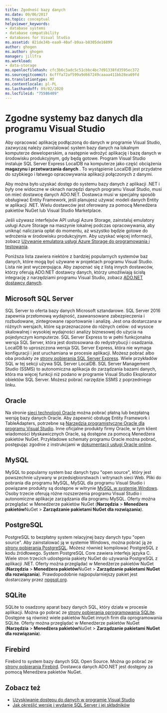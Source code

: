 ```yaml
---
title: Zgodność bazy danych
ms.date: 09/06/2017
ms.topic: conceptual
helpviewer_keywords:
- database systems
- database compatibility
- databases for Visual Studio
ms.assetid: 821de34b-eaa9-40af-b9aa-b8305de16899
author: ghogen
ms.author: ghogen
manager: jillfra
ms.workload:
- data-storage
ms.openlocfilehash: cfc3b6c3adc5c51cbbc4bc7d91338fd3595ec372
ms.sourcegitcommit: 6cfffa72af599a9d667249caaaa411bb28ea69fd
ms.translationtype: MT
ms.contentlocale: pl-PL
ms.lasthandoff: 09/02/2020
ms.locfileid: "75586409"
---
```

# <a name="compatible-database-systems-for-visual-studio"></a>Zgodne systemy baz danych dla programu Visual Studio

Aby opracować aplikację podłączoną do danych w programie Visual Studio, zazwyczaj należy zainstalować system bazy danych na lokalnym komputerze deweloperskim, a następnie wdrożyć aplikację i bazę danych w środowisku produkcyjnym, gdy będą gotowe. Program Visual Studio instaluje SQL Server Express LocalDB na komputerze jako część obciążenia **magazynu i przetwarzania danych** . To wystąpienie LocalDB jest przydatne do szybkiego i łatwego opracowywania aplikacji połączonych z danymi.

Aby można było uzyskać dostęp do systemu bazy danych z aplikacji .NET i były one widoczne w oknach narzędzi danych programu Visual Studio, musi on mieć dostawcę danych ADO.NET. Dostawca musi w specjalny sposób obsługiwać Entity Framework, jeśli planujesz używać modeli danych Entity w aplikacji .NET. Wielu dostawców jest oferowany za pomocą Menedżera pakietów NuGet lub Visual Studio Marketplace.

Jeśli używasz interfejsów API usługi Azure Storage, zainstaluj emulatory usługi Azure Storage na maszynie lokalnej podczas opracowywania, aby uniknąć naliczania opłat do momentu, aż wszystko będzie gotowe do wdrożenia w środowisku produkcyjnym. Aby uzyskać więcej informacji, zobacz [Używanie emulatora usługi Azure Storage do programowania i testowania](/azure/storage/common/storage-use-emulator).

Poniższa lista zawiera niektóre z bardziej popularnych systemów baz danych, które mogą być używane w projektach programu Visual Studio. Lista nie jest wyczerpująca. Aby zapoznać się z listą innych dostawców, którzy oferują ADO.NET dostawcy danych, którzy umożliwiają ścisłą integrację z narzędziami programu Visual Studio, zobacz [ADO.NET dostawcy danych](/dotnet/framework/data/adonet/data-providers).

## <a name="microsoft-sql-server"></a>Microsoft SQL Server

SQL Server to oferta bazy danych Microsoft sztandarowe. SQL Server 2016 zapewnia przełomową wydajność, zaawansowane zabezpieczenia i rozbudowane, zintegrowane raportowanie i analizę. Jest ona dostarczana w różnych wersjach, które są przeznaczone do różnych celów: od wysoce skalowalnej i wysokiej wydajności analizy biznesowej do użycia na pojedynczym komputerze. SQL Server Express to w pełni funkcjonalna wersja SQL Server, która jest dostosowana do redystrybucji i osadzania.  LocalDB to uproszczona wersja SQL Server Express, która nie wymaga konfiguracji i jest uruchamiana w procesie aplikacji. Możesz pobrać albo oba produkty ze [strony pobierania SQL Server Express](https://www.microsoft.com/sql-server/sql-server-editions-express). Wiele przykładów SQL w tej sekcji używa SQL Server LocalDB. SQL Server Management Studio (SSMS) to autonomiczna aplikacja do zarządzania bazami danych, która ma więcej funkcji niż podano w programie Visual Studio Eksplorator obiektów SQL Server. Możesz pobrać narzędzie SSMS z poprzedniego linku.

## <a name="oracle"></a>Oracle

Na stronie [sieci technologii Oracle](https://www.oracle.com/database/technologies/oracle-database-software-downloads.html) można pobrać płatną lub bezpłatną wersję bazy danych Oracle. Aby zapewnić obsługę Entity Framework i TableAdapters, potrzebne są [Narzędzia programistyczne Oracle dla programu Visual Studio](https://www.oracle.com/database/technologies/developer-tools/visual-studio/). Inne oficjalne produkty firmy Oracle, w tym klient wiadomości błyskawicznych Oracle, są dostępne za pomocą Menedżera pakietów NuGet. Przykładowe schematy programu Oracle można pobrać, postępując zgodnie z instrukcjami w [dokumentacji usługi Oracle online](https://docs.oracle.com/cd/E11882_01/server.112/e10831/toc.htm).

## <a name="mysql"></a>MySQL

MySQL to popularny system baz danych typu "open source", który jest powszechnie używany w przedsiębiorstwach i witrynach sieci Web. Pliki do pobrania dla programu MySQL, MySQL dla programu Visual Studio i powiązane produkty są dostępne w witrynie [MySQL w systemie Windows](https://www.mysql.com/why-mysql/windows/). Osoby trzecie oferują różne rozszerzenia programu Visual Studio i autonomiczne aplikacje zarządzania dla programu MySQL. Oferty można przeglądać w Menedżerze pakietów NuGet (**Narzędzia**  >  **Menedżera pakietów**NuGet  >  **Zarządzanie pakietami NuGet dla rozwiązania**).

## <a name="postgresql"></a>PostgreSQL

PostgreSQL to bezpłatny system relacyjnej bazy danych typu "open source". Aby zainstalować ją w systemie Windows, można pobrać ją ze [strony pobierania PostgreSQL](https://www.postgresql.org/download/windows/). Możesz również kompilować PostgreSQL z kodu źródłowego. System PostgreSQL Core zawiera interfejs języka C. Wiele stron trzecich udostępnia pakiety NuGet do używania PostgreSQL z aplikacji .NET. Oferty można przeglądać w Menedżerze pakietów NuGet (**Narzędzia**  >  **Menedżera pakietów**NuGet  >  **Zarządzanie pakietami NuGet dla rozwiązania**). Prawdopodobnie najpopularniejszy pakiet jest dostarczany przez [npgsql.org](http://www.npgsql.org).

## <a name="sqlite"></a>SQLite

SQLite to osadzony aparat bazy danych SQL, który działa w procesie aplikacji. Można go pobrać ze [strony pobierania oprogramowania SQLite](https://www.sqlite.org/download.html). Dostępne są również wiele pakietów NuGet innych firm dla oprogramowania SQLite. Oferty można przeglądać w Menedżerze pakietów NuGet (**Narzędzia**  >  **Menedżera pakietów**NuGet  >  **Zarządzanie pakietami NuGet dla rozwiązania**).

## <a name="firebird"></a>Firebird

Firebird to system bazy danych SQL Open Source. Można go pobrać ze [strony pobierania Firebird](http://firebirdsql.org/en/downloads/). Dostawca danych ADO.NET jest dostępny za pomocą Menedżera pakietów NuGet.

## <a name="see-also"></a>Zobacz też

- [Uzyskiwanie dostępu do danych w programie Visual Studio](../data-tools/accessing-data-in-visual-studio.md)
- [Jak określić wersję i wydanie SQL Server i jej składników](https://support.microsoft.com/help/321185/how-to-determine-the-version-edition-and-update-level-of-sql-server-an)
